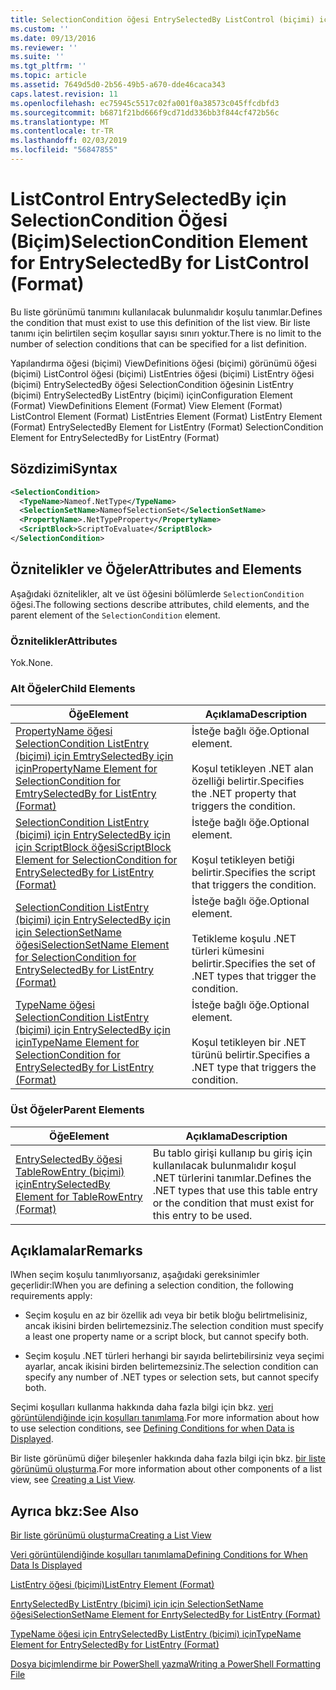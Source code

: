 ```yaml
---
title: SelectionCondition öğesi EntrySelectedBy ListControl (biçimi) için için | Microsoft Docs
ms.custom: ''
ms.date: 09/13/2016
ms.reviewer: ''
ms.suite: ''
ms.tgt_pltfrm: ''
ms.topic: article
ms.assetid: 7649d5d0-2b56-49b5-a670-dde46caca343
caps.latest.revision: 11
ms.openlocfilehash: ec75945c5517c02fa001f0a38573c045ffcdbfd3
ms.sourcegitcommit: b6871f21bd666f9cd71dd336bb3f844cf472b56c
ms.translationtype: MT
ms.contentlocale: tr-TR
ms.lasthandoff: 02/03/2019
ms.locfileid: "56847855"
---
```

# <a name="selectioncondition-element-for-entryselectedby-for-listcontrol-format"></a><span data-ttu-id="4b918-102">ListControl EntrySelectedBy için SelectionCondition Öğesi (Biçim)</span><span class="sxs-lookup"><span data-stu-id="4b918-102">SelectionCondition Element for EntrySelectedBy for ListControl (Format)</span></span>

<span data-ttu-id="4b918-103">Bu liste görünümü tanımını kullanılacak bulunmalıdır koşulu tanımlar.</span><span class="sxs-lookup"><span data-stu-id="4b918-103">Defines the condition that must exist to use this definition of the list view.</span></span> <span data-ttu-id="4b918-104">Bir liste tanımı için belirtilen seçim koşullar sayısı sınırı yoktur.</span><span class="sxs-lookup"><span data-stu-id="4b918-104">There is no limit to the number of selection conditions that can be specified for a list definition.</span></span>

<span data-ttu-id="4b918-105">Yapılandırma öğesi (biçimi) ViewDefinitions öğesi (biçimi) görünümü öğesi (biçimi) ListControl öğesi (biçimi) ListEntries öğesi (biçimi) ListEntry öğesi (biçimi) EntrySelectedBy öğesi SelectionCondition öğesinin ListEntry (biçimi) EntrySelectedBy ListEntry (biçimi) için</span><span class="sxs-lookup"><span data-stu-id="4b918-105">Configuration Element (Format) ViewDefinitions Element (Format) View Element (Format) ListControl Element (Format) ListEntries Element (Format) ListEntry Element (Format) EntrySelectedBy Element for ListEntry (Format) SelectionCondition Element for EntrySelectedBy for ListEntry (Format)</span></span>

## <a name="syntax"></a><span data-ttu-id="4b918-106">Sözdizimi</span><span class="sxs-lookup"><span data-stu-id="4b918-106">Syntax</span></span>

```xml
<SelectionCondition>
  <TypeName>Nameof.NetType</TypeName>
  <SelectionSetName>NameofSelectionSet</SelectionSetName>
  <PropertyName>.NetTypeProperty</PropertyName>
  <ScriptBlock>ScriptToEvaluate</ScriptBlock>
</SelectionCondition>
```

## <a name="attributes-and-elements"></a><span data-ttu-id="4b918-107">Öznitelikler ve Öğeler</span><span class="sxs-lookup"><span data-stu-id="4b918-107">Attributes and Elements</span></span>

<span data-ttu-id="4b918-108">Aşağıdaki öznitelikler, alt ve üst öğesini bölümlerde `SelectionCondition` öğesi.</span><span class="sxs-lookup"><span data-stu-id="4b918-108">The following sections describe attributes, child elements, and the parent element of the `SelectionCondition` element.</span></span>

### <a name="attributes"></a><span data-ttu-id="4b918-109">Öznitelikler</span><span class="sxs-lookup"><span data-stu-id="4b918-109">Attributes</span></span>

<span data-ttu-id="4b918-110">Yok.</span><span class="sxs-lookup"><span data-stu-id="4b918-110">None.</span></span>

### <a name="child-elements"></a><span data-ttu-id="4b918-111">Alt Öğeler</span><span class="sxs-lookup"><span data-stu-id="4b918-111">Child Elements</span></span>

|<span data-ttu-id="4b918-112">Öğe</span><span class="sxs-lookup"><span data-stu-id="4b918-112">Element</span></span>|<span data-ttu-id="4b918-113">Açıklama</span><span class="sxs-lookup"><span data-stu-id="4b918-113">Description</span></span>|
|-------------|-----------------|
|[<span data-ttu-id="4b918-114">PropertyName öğesi SelectionCondition ListEntry (biçimi) için EmtrySelectedBy için için</span><span class="sxs-lookup"><span data-stu-id="4b918-114">PropertyName Element for SelectionCondition for EmtrySelectedBy for ListEntry (Format)</span></span>](./propertyname-element-for-selectioncondition-for-entryselectedby-for-listcontrol-format.md)|<span data-ttu-id="4b918-115">İsteğe bağlı öğe.</span><span class="sxs-lookup"><span data-stu-id="4b918-115">Optional element.</span></span><br /><br /> <span data-ttu-id="4b918-116">Koşul tetikleyen .NET alan özelliği belirtir.</span><span class="sxs-lookup"><span data-stu-id="4b918-116">Specifies the .NET property that triggers the condition.</span></span>|
|[<span data-ttu-id="4b918-117">SelectionCondition ListEntry (biçimi) için EntrySelectedBy için için ScriptBlock öğesi</span><span class="sxs-lookup"><span data-stu-id="4b918-117">ScriptBlock Element for SelectionCondition for EntrySelectedBy for ListEntry (Format)</span></span>](./scriptblock-element-for-selectioncondition-for-entryselectedby-for-listcontrol-format.md)|<span data-ttu-id="4b918-118">İsteğe bağlı öğe.</span><span class="sxs-lookup"><span data-stu-id="4b918-118">Optional element.</span></span><br /><br /> <span data-ttu-id="4b918-119">Koşul tetikleyen betiği belirtir.</span><span class="sxs-lookup"><span data-stu-id="4b918-119">Specifies the script that triggers the condition.</span></span>|
|[<span data-ttu-id="4b918-120">SelectionCondition ListEntry (biçimi) için EntrySelectedBy için için SelectionSetName öğesi</span><span class="sxs-lookup"><span data-stu-id="4b918-120">SelectionSetName Element for SelectionCondition for EntrySelectedBy for ListEntry (Format)</span></span>](./selectionsetname-element-for-selectioncondition-for-entryselectedby-for-listentry-format.md)|<span data-ttu-id="4b918-121">İsteğe bağlı öğe.</span><span class="sxs-lookup"><span data-stu-id="4b918-121">Optional element.</span></span><br /><br /> <span data-ttu-id="4b918-122">Tetikleme koşulu .NET türleri kümesini belirtir.</span><span class="sxs-lookup"><span data-stu-id="4b918-122">Specifies the set of .NET types that trigger the condition.</span></span>|
|[<span data-ttu-id="4b918-123">TypeName öğesi SelectionCondition ListEntry (biçimi) için EntrySelectedBy için için</span><span class="sxs-lookup"><span data-stu-id="4b918-123">TypeName Element for SelectionCondition for EntrySelectedBy for ListEntry (Format)</span></span>](./typename-element-for-selectioncondition-for-entryselectedby-for-listcontrol-format.md)|<span data-ttu-id="4b918-124">İsteğe bağlı öğe.</span><span class="sxs-lookup"><span data-stu-id="4b918-124">Optional element.</span></span><br /><br /> <span data-ttu-id="4b918-125">Koşul tetikleyen bir .NET türünü belirtir.</span><span class="sxs-lookup"><span data-stu-id="4b918-125">Specifies a .NET type that triggers the condition.</span></span>|

### <a name="parent-elements"></a><span data-ttu-id="4b918-126">Üst Öğeler</span><span class="sxs-lookup"><span data-stu-id="4b918-126">Parent Elements</span></span>

|<span data-ttu-id="4b918-127">Öğe</span><span class="sxs-lookup"><span data-stu-id="4b918-127">Element</span></span>|<span data-ttu-id="4b918-128">Açıklama</span><span class="sxs-lookup"><span data-stu-id="4b918-128">Description</span></span>|
|-------------|-----------------|
|[<span data-ttu-id="4b918-129">EntrySelectedBy öğesi TableRowEntry (biçimi) için</span><span class="sxs-lookup"><span data-stu-id="4b918-129">EntrySelectedBy Element for TableRowEntry (Format)</span></span>](./entryselectedby-element-for-tablerowentry-for-tablecontrol-format.md)|<span data-ttu-id="4b918-130">Bu tablo girişi kullanıp bu giriş için kullanılacak bulunmalıdır koşul .NET türlerini tanımlar.</span><span class="sxs-lookup"><span data-stu-id="4b918-130">Defines the .NET types that use this table entry or the condition that must exist for this entry to be used.</span></span>|

## <a name="remarks"></a><span data-ttu-id="4b918-131">Açıklamalar</span><span class="sxs-lookup"><span data-stu-id="4b918-131">Remarks</span></span>

<span data-ttu-id="4b918-132">lWhen seçim koşulu tanımlıyorsanız, aşağıdaki gereksinimler geçerlidir:</span><span class="sxs-lookup"><span data-stu-id="4b918-132">lWhen you are defining a selection condition, the following requirements apply:</span></span>

- <span data-ttu-id="4b918-133">Seçim koşulu en az bir özellik adı veya bir betik bloğu belirtmelisiniz, ancak ikisini birden belirtemezsiniz.</span><span class="sxs-lookup"><span data-stu-id="4b918-133">The selection condition must specify a least one property name or a script block, but cannot specify both.</span></span>

- <span data-ttu-id="4b918-134">Seçim koşulu .NET türleri herhangi bir sayıda belirtebilirsiniz veya seçimi ayarlar, ancak ikisini birden belirtemezsiniz.</span><span class="sxs-lookup"><span data-stu-id="4b918-134">The selection condition can specify any number of .NET types or selection sets, but cannot specify both.</span></span>

<span data-ttu-id="4b918-135">Seçimi koşulları kullanma hakkında daha fazla bilgi için bkz. [veri görüntülendiğinde için koşulları tanımlama](./defining-conditions-for-displaying-data.md).</span><span class="sxs-lookup"><span data-stu-id="4b918-135">For more information about how to use selection conditions, see [Defining Conditions for when Data is Displayed](./defining-conditions-for-displaying-data.md).</span></span>

<span data-ttu-id="4b918-136">Bir liste görünümü diğer bileşenler hakkında daha fazla bilgi için bkz. [bir liste görünümü oluşturma](./creating-a-list-view.md).</span><span class="sxs-lookup"><span data-stu-id="4b918-136">For more information about other components of a list view, see [Creating a List View](./creating-a-list-view.md).</span></span>

## <a name="see-also"></a><span data-ttu-id="4b918-137">Ayrıca bkz:</span><span class="sxs-lookup"><span data-stu-id="4b918-137">See Also</span></span>

[<span data-ttu-id="4b918-138">Bir liste görünümü oluşturma</span><span class="sxs-lookup"><span data-stu-id="4b918-138">Creating a List View</span></span>](./creating-a-list-view.md)

[<span data-ttu-id="4b918-139">Veri görüntülendiğinde koşulları tanımlama</span><span class="sxs-lookup"><span data-stu-id="4b918-139">Defining Conditions for When Data Is Displayed</span></span>](./defining-conditions-for-displaying-data.md)

[<span data-ttu-id="4b918-140">ListEntry öğesi (biçimi)</span><span class="sxs-lookup"><span data-stu-id="4b918-140">ListEntry Element (Format)</span></span>](./listentry-element-for-listcontrol-format.md)

[<span data-ttu-id="4b918-141">EnrtySelectedBy ListEntry (biçimi) için için SelectionSetName öğesi</span><span class="sxs-lookup"><span data-stu-id="4b918-141">SelectionSetName Element for EnrtySelectedBy for ListEntry (Format)</span></span>](./selectionsetname-element-for-entryselectedby-for-listcontrol-format.md)

[<span data-ttu-id="4b918-142">TypeName öğesi için EntrySelectedBy ListEntry (biçimi) için</span><span class="sxs-lookup"><span data-stu-id="4b918-142">TypeName Element for EntrySelectedBy for ListEntry (Format)</span></span>](http://msdn.microsoft.com/en-us/fcd4daa6-f3fd-43f7-a468-03c582d34533)

[<span data-ttu-id="4b918-143">Dosya biçimlendirme bir PowerShell yazma</span><span class="sxs-lookup"><span data-stu-id="4b918-143">Writing a PowerShell Formatting File</span></span>](./writing-a-powershell-formatting-file.md)
